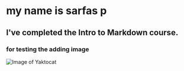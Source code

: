 # my name is sarfas p 
##  I've completed the Intro to Markdown course. 

### for testing the adding image

![Image of Yaktocat](https://octodex.github.com/images/yaktocat.png)
